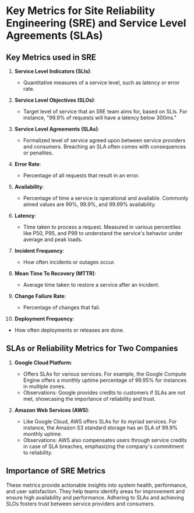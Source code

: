 # Key Metrics for Site Reliability Engineering (SRE) and Service Level Agreements (SLAs)

## Key Metrics used in SRE

1. **Service Level Indicators (SLIs)**:
   - Quantitative measures of a service level, such as latency or error rate.
   
2. **Service Level Objectives (SLOs)**:
   - Target level of service that an SRE team aims for, based on SLIs. For instance, "99.9% of requests will have a latency below 300ms."
   
3. **Service Level Agreements (SLAs)**:
   - Formalized level of service agreed upon between service providers and consumers. Breaching an SLA often comes with consequences or penalties.

4. **Error Rate**:
   - Percentage of all requests that result in an error.

5. **Availability**:
   - Percentage of time a service is operational and available. Commonly aimed values are 99%, 99.9%, and 99.99% availability.

6. **Latency**:
   - Time taken to process a request. Measured in various percentiles like P50, P95, and P99 to understand the service's behavior under average and peak loads.

7. **Incident Frequency**:
   - How often incidents or outages occur.

8. **Mean Time To Recovery (MTTR)**:
   - Average time taken to restore a service after an incident.

9. **Change Failure Rate**:
   - Percentage of changes that fail.

10. **Deployment Frequency**:
   - How often deployments or releases are done.

## SLAs or Reliability Metrics for Two Companies

1. **Google Cloud Platform**:
   - Offers SLAs for various services. For example, the Google Compute Engine offers a monthly uptime percentage of 99.95% for instances in multiple zones.
   - Observations: Google provides credits to customers if SLAs are not met, showcasing the importance of reliability and trust.

2. **Amazon Web Services (AWS)**:
   - Like Google Cloud, AWS offers SLAs for its myriad services. For instance, the Amazon S3 standard storage has an SLA of 99.9% monthly uptime.
   - Observations: AWS also compensates users through service credits in case of SLA breaches, emphasizing the company's commitment to reliability.

## Importance of SRE Metrics

These metrics provide actionable insights into system health, performance, and user satisfaction. They help teams identify areas for improvement and ensure high availability and performance. Adhering to SLAs and achieving SLOs fosters trust between service providers and consumers.